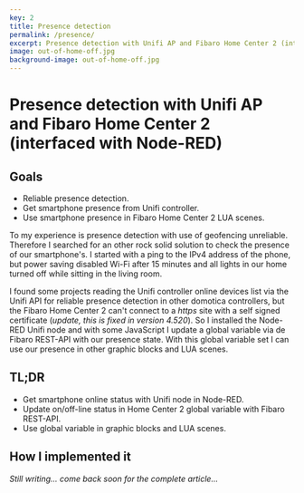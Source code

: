```yaml
---
key: 2
title: Presence detection
permalink: /presence/
excerpt: Presence detection with Unifi AP and Fibaro Home Center 2 (interfaced with Node-RED)
image: out-of-home-off.jpg
background-image: out-of-home-off.jpg
---
```


# Presence detection with Unifi AP and Fibaro Home Center 2 (interfaced with Node-RED)

## Goals

* Reliable presence detection.
* Get smartphone presence from Unifi controller.
* Use smartphone presence in Fibaro Home Center 2 LUA scenes.

To my experience is presence detection with use of geofencing unreliable. Therefore I searched for an other rock solid solution to check the presence of our smartphone's. I started with a ping to the IPv4 address of the phone, but power saving disabled Wi-Fi after 15 minutes and all lights in our home turned off while sitting in the living room.

I found some projects reading the Unifi controller online devices list via the Unifi API for reliable presence detection in other domotica controllers, but the Fibaro Home Center 2 can't connect to a _https_ site with a self signed certificate (_update, this is fixed in version 4.520_). So I installed the Node-RED Unifi node and with some JavaScript I update a global variable via de Fibaro REST-API with our presence state. With this global variable set I can use our presence in other graphic blocks and LUA scenes.

## TL;DR

* Get smartphone online status with Unifi node in Node-RED.
* Update on/off-line status in Home Center 2 global variable with Fibaro REST-API.
* Use global variable in graphic blocks and LUA scenes.

## How I implemented it

_Still writing... come back soon for the complete article..._